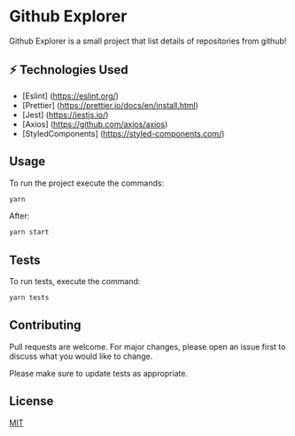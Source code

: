 # Github Explorer

Github Explorer is a small project that list details of repositories from github!

## :zap: Technologies Used

- [Eslint] (https://eslint.org/)
- [Prettier] (https://prettier.io/docs/en/install.html)
- [Jest] (https://jestjs.io/)
- [Axios] (https://github.com/axios/axios)
- [StyledComponents] (https://styled-components.com/)


## Usage

To run the project execute the commands:

```bash
yarn
```

After:

```bash
yarn start
```

## Tests

To run tests, execute the command:

```bash
yarn tests
```

## Contributing
Pull requests are welcome. For major changes, please open an issue first to discuss what you would like to change.

Please make sure to update tests as appropriate.

## License
[MIT](https://choosealicense.com/licenses/mit/)
